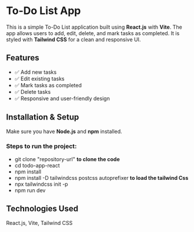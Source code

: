 # To-Do List App

This is a simple To-Do List application built using **React.js** with **Vite**. The app allows users to add, edit, delete, and mark tasks as completed. It is styled with **Tailwind CSS** for a clean and responsive UI.

## Features
- ✅ Add new tasks
- ✅ Edit existing tasks
- ✅ Mark tasks as completed
- ✅ Delete tasks
- ✅ Responsive and user-friendly design

## Installation & Setup

Make sure you have **Node.js** and **npm** installed.

### Steps to run the project:
- git clone   "repository-url" **to clone the code** 
-  cd todo-app-react
-  npm install
-  npm install -D tailwindcss postcss autoprefixer  **to load the tailwind Css** 
-  npx tailwindcss init -p
-  npm run dev

  ## Technologies Used
React.js,
Vite,
Tailwind CSS

